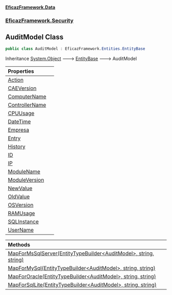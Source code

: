 #### [EficazFramework.Data](EficazFrameworkData.md 'EficazFramework Data')
### [EficazFramework.Security](EficazFrameworkData.md#EficazFramework.Security 'EficazFramework.Security')

## AuditModel Class

```csharp
public class AuditModel : EficazFramework.Entities.EntityBase
```

Inheritance [System.Object](https://docs.microsoft.com/en-us/dotnet/api/System.Object 'System.Object') &#129106; [EntityBase](EficazFramework.Entities/EntityBase.md 'EficazFramework.Entities.EntityBase') &#129106; AuditModel

| Properties | |
| :--- | :--- |
| [Action](EficazFramework.Security/AuditModel/Action.md 'EficazFramework.Security.AuditModel.Action') | |
| [CAEVersion](EficazFramework.Security/AuditModel/CAEVersion.md 'EficazFramework.Security.AuditModel.CAEVersion') | |
| [ComputerName](EficazFramework.Security/AuditModel/ComputerName.md 'EficazFramework.Security.AuditModel.ComputerName') | |
| [ControllerName](EficazFramework.Security/AuditModel/ControllerName.md 'EficazFramework.Security.AuditModel.ControllerName') | |
| [CPUUsage](EficazFramework.Security/AuditModel/CPUUsage.md 'EficazFramework.Security.AuditModel.CPUUsage') | |
| [DateTime](EficazFramework.Security/AuditModel/DateTime.md 'EficazFramework.Security.AuditModel.DateTime') | |
| [Empresa](EficazFramework.Security/AuditModel/Empresa.md 'EficazFramework.Security.AuditModel.Empresa') | |
| [Entry](EficazFramework.Security/AuditModel/Entry.md 'EficazFramework.Security.AuditModel.Entry') | |
| [History](EficazFramework.Security/AuditModel/History.md 'EficazFramework.Security.AuditModel.History') | |
| [ID](EficazFramework.Security/AuditModel/ID.md 'EficazFramework.Security.AuditModel.ID') | |
| [IP](EficazFramework.Security/AuditModel/IP.md 'EficazFramework.Security.AuditModel.IP') | |
| [ModuleName](EficazFramework.Security/AuditModel/ModuleName.md 'EficazFramework.Security.AuditModel.ModuleName') | |
| [ModuleVersion](EficazFramework.Security/AuditModel/ModuleVersion.md 'EficazFramework.Security.AuditModel.ModuleVersion') | |
| [NewValue](EficazFramework.Security/AuditModel/NewValue.md 'EficazFramework.Security.AuditModel.NewValue') | |
| [OldValue](EficazFramework.Security/AuditModel/OldValue.md 'EficazFramework.Security.AuditModel.OldValue') | |
| [OSVersion](EficazFramework.Security/AuditModel/OSVersion.md 'EficazFramework.Security.AuditModel.OSVersion') | |
| [RAMUsage](EficazFramework.Security/AuditModel/RAMUsage.md 'EficazFramework.Security.AuditModel.RAMUsage') | |
| [SQLInstance](EficazFramework.Security/AuditModel/SQLInstance.md 'EficazFramework.Security.AuditModel.SQLInstance') | |
| [UserName](EficazFramework.Security/AuditModel/UserName.md 'EficazFramework.Security.AuditModel.UserName') | |

| Methods | |
| :--- | :--- |
| [MapForMsSqlServer(EntityTypeBuilder&lt;AuditModel&gt;, string, string)](EficazFramework.Security/AuditModel/MapForMsSqlServer(EntityTypeBuilder_AuditModel_,string,string).md 'EficazFramework.Security.AuditModel.MapForMsSqlServer(EntityTypeBuilder<EficazFramework.Security.AuditModel>, string, string)') | |
| [MapForMySql(EntityTypeBuilder&lt;AuditModel&gt;, string, string)](EficazFramework.Security/AuditModel/MapForMySql(EntityTypeBuilder_AuditModel_,string,string).md 'EficazFramework.Security.AuditModel.MapForMySql(EntityTypeBuilder<EficazFramework.Security.AuditModel>, string, string)') | |
| [MapForOracle(EntityTypeBuilder&lt;AuditModel&gt;, string, string)](EficazFramework.Security/AuditModel/MapForOracle(EntityTypeBuilder_AuditModel_,string,string).md 'EficazFramework.Security.AuditModel.MapForOracle(EntityTypeBuilder<EficazFramework.Security.AuditModel>, string, string)') | |
| [MapForSqlLite(EntityTypeBuilder&lt;AuditModel&gt;, string, string)](EficazFramework.Security/AuditModel/MapForSqlLite(EntityTypeBuilder_AuditModel_,string,string).md 'EficazFramework.Security.AuditModel.MapForSqlLite(EntityTypeBuilder<EficazFramework.Security.AuditModel>, string, string)') | |
